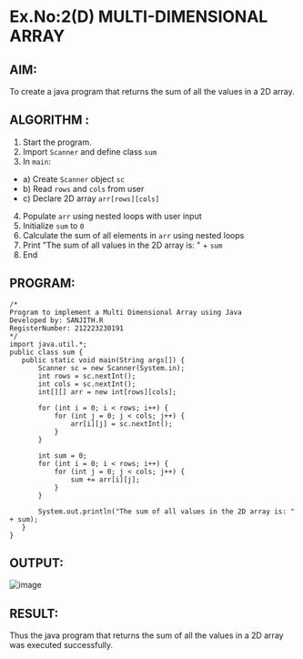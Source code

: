 # Ex.No:2(D) MULTI-DIMENSIONAL ARRAY

## AIM:
To create a java program that returns the sum of all the values in a 2D array.

## ALGORITHM :
1.	Start the program.
2.	Import `Scanner` and define class `sum`
3.	In `main`:
-	a) Create `Scanner` object `sc`
-	b) Read `rows` and `cols` from user
-	c) Declare 2D array `arr[rows][cols]`
4.	Populate `arr` using nested loops with user input
5.	Initialize `sum` to `0`
6.	Calculate the sum of all elements in `arr` using nested loops
7.	Print "The sum of all values in the 2D array is: " + `sum`
8.	End
 	
## PROGRAM:
 ```
/*
Program to implement a Multi Dimensional Array using Java
Developed by: SANJITH.R
RegisterNumber: 212223230191
*/
import java.util.*;
public class sum {
    public static void main(String args[]) {
        Scanner sc = new Scanner(System.in);
        int rows = sc.nextInt();
        int cols = sc.nextInt();
        int[][] arr = new int[rows][cols];

        for (int i = 0; i < rows; i++) {
            for (int j = 0; j < cols; j++) {
                arr[i][j] = sc.nextInt();
            }
        }

        int sum = 0;
        for (int i = 0; i < rows; i++) {
            for (int j = 0; j < cols; j++) {
                sum += arr[i][j];
            }
        }

        System.out.println("The sum of all values in the 2D array is: " + sum);
    }
}

```
## OUTPUT:

![image](https://github.com/user-attachments/assets/e3ab9749-e65c-4a86-86ee-3807a5ef0f35)

## RESULT:
Thus the java program that returns the sum of all the values in a 2D array was executed successfully.

